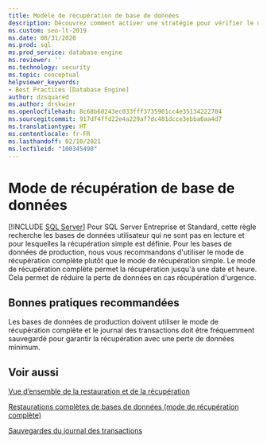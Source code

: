 ```yaml
---
title: Modèle de récupération de base de données
description: Découvrez comment activer une stratégie pour vérifier le mode de récupération de sauvegarde pour des bases de données utilisateur afin de réduire la perte de données.
ms.custom: seo-lt-2019
ms.date: 08/31/2020
ms.prod: sql
ms.prod_service: database-engine
ms.reviewer: ''
ms.technology: security
ms.topic: conceptual
helpviewer_keywords:
- Best Practices [Database Engine]
author: dzsquared
ms.author: drskwier
ms.openlocfilehash: 8c68b60243ec033fff3735901cc4e35134222704
ms.sourcegitcommit: 917df4ffd22e4a229af7dc481dcce3ebba0aa4d7
ms.translationtype: HT
ms.contentlocale: fr-FR
ms.lasthandoff: 02/10/2021
ms.locfileid: "100345498"
---
```

# <a name="database-recovery-model"></a>Mode de récupération de base de données
 [!INCLUDE [SQL Server](../../includes/applies-to-version/sqlserver.md)]
  Pour SQL Server Entreprise et Standard, cette règle recherche les bases de données utilisateur qui ne sont pas en lecture et pour lesquelles la récupération simple est définie. Pour les bases de données de production, nous vous recommandons d'utiliser le mode de récupération complète plutôt que le mode de récupération simple. Le mode de récupération complète permet la récupération jusqu'à une date et heure. Cela permet de réduire la perte de données en cas récupération d'urgence.
  
## <a name="best-practices-recommendations"></a>Bonnes pratiques recommandées  
 Les bases de données de production doivent utiliser le mode de récupération complète et le journal des transactions doit être fréquemment sauvegardé pour garantir la récupération avec une perte de données minimum.
  
## <a name="see-also"></a>Voir aussi 
  
 [Vue d’ensemble de la restauration et de la récupération](../backup-restore/restore-and-recovery-overview-sql-server.md)   
  
 [Restaurations complètes de bases de données (mode de récupération complète)](../backup-restore/complete-database-restores-full-recovery-model.md)  

 [Sauvegardes du journal des transactions](../backup-restore/transaction-log-backups-sql-server.md)   
  
